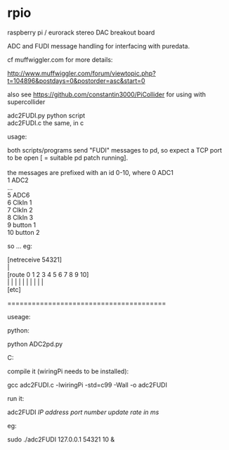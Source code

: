rpio
====

raspberry pi / eurorack stereo DAC breakout board

ADC and FUDI message handling for interfacing with puredata.

cf muffwiggler.com for more details:

http://www.muffwiggler.com/forum/viewtopic.php?t=104896&postdays=0&postorder=asc&start=0

also see https://github.com/constantin3000/PiCollider for using with supercollider



adc2FUDI.py  python script<br>
adc2FUDI.c   the same, in c<br>

usage:<br>

both scripts/programs send "FUDI" messages to pd, so expect a TCP port to be open [ = suitable pd patch running].
<br>
<br>
the messages are prefixed with an id 0-10, where
0  ADC1<br>
1  ADC2<br>
...<br>
5  ADC6<br>
6  ClkIn 1<br>
7  ClkIn 2<br>
8  ClkIn 3<br>
9  button 1<br>
10 button 2<br>


so ... eg:<br>

[netreceive 54321]<br>
|<br>
[route 0 1 2 3 4 5 6 7 8 9 10]<br>
| | | | | | | | | | <br>
[etc]<br>

=======================================

useage:

python:

python ADC2pd.py


C:

compile it (wiringPi needs to be installed): <br>

gcc adc2FUDI.c -lwiringPi -std=c99 -Wall -o adc2FUDI<br> 

run it: <br>

adc2FUDI *IP address* *port number* *update rate in ms* 

eg:

sudo ./adc2FUDI 127.0.0.1 54321 10 & 


